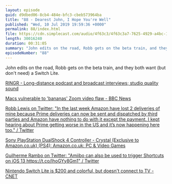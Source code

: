 ```yaml
---
layout: episode
guid: d9dbed06-8cb4-484e-bfc3-cbeb573964ba
title: "88 - Dearest John, I Hope You're Well"
published: "Wed, 10 Jul 2019 19:59:36 +0000"
permalink: 88/index.html
file: https://cdn.simplecast.com/audio/4f63c3/4f63c3a7-7625-4929-a4bc-1ef4cdcbca06/4544beab-61c4-4774-8f9a-6e0151898eb6/88_dearest_john_i_hope_you_re_well_tc.mp3?aid=rss_feed&feed=7Rzwf7P6
length: 30016240
duration: 00:31:05
summary: "John edits on the road, Robb gets on the beta train, and they both want (but don't need) a Switch Lite."
episodeNumber: "88"
---
```


John edits on the road, Robb gets on the beta train, and they both want (but don't need) a Switch Lite.

[RINGR - Long-distance podcast and broadcast interviews; studio quality sound](https://www.ringr.com/)

[Macs vulnerable to 'bananas' Zoom video flaw - BBC News](https://www.bbc.co.uk/news/technology-48922575)

[Robb Lewis on Twitter: "In the last week Amazon have lost 2 deliveries of mine because Prime deliveries can now be sent and dispatched by third parties and Amazon have nothing to do with it except the payment. I kept hearing about Prime getting worse in the US and it’s now happening here too." / Twitter](https://twitter.com/rmlewisuk/status/1148862176674930688)

[Sony PlayStation DualShock 4 Controller - Crystal (Exclusive to Amazon.co.uk) (PS4): Amazon.co.uk: PC & Video Games](https://www.amazon.co.uk/Sony-PlayStation-DualShock-Controller-Amazon-co-uk/dp/B01EWUWTL6)

[Guilherme Rambo on Twitter: "Amiibo can also be used to trigger Shortcuts on iOS 13 https://t.co/IhoGYy8Gm1" / Twitter](https://twitter.com/_inside/status/1148382064179326978)

[Nintendo Switch Lite is $200 and colorful, but doesn't connect to TV - CNET](https://www.cnet.com/news/nintendo-switch-lite-is-200-and-colorful-but-doesnt-connect-to-tv/)
